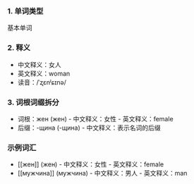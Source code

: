 ### 1. 单词类型
基本单词

### 2. 释义
- 中文释义：女人
- 英文释义：woman
- 读音：/ˈʐɛnʲɕɪnə/

### 3. 词根词缀拆分
- 词根：жен (жен) - 中文释义：女性 - 英文释义：female
- 后缀：-щина (-щина) - 中文释义：表示名词的后缀

### 示例词汇
- [[жен]] (жен) - 中文释义：女性 - 英文释义：female
- [[мужчина]] (мужчина) - 中文释义：男人 - 英文释义：man